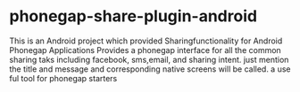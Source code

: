 phonegap-share-plugin-android
=============================

This is an Android project which provided Sharingfunctionality for Android Phonegap Applications
Provides a phonegap interface for all the common sharing taks including
facebook, sms,email, and sharing intent. just mention the title and
message and corresponding native screens will be called. a use ful tool
for phonegap starters
